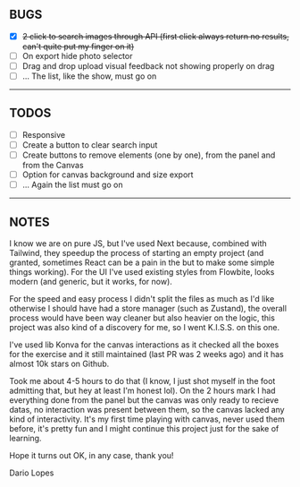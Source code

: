 ## BUGS ##

- [x] ~~2 click to search images through API (first click always return no results, can't quite put my finger on it)~~
- [ ] On export hide photo selector
- [ ] Drag and drop upload visual feedback not showing properly on drag
- [ ] ... The list, like the show, must go on

----

## TODOS ##

- [ ] Responsive
- [ ] Create a button to clear search input
- [ ] Create buttons to remove elements (one by one), from the panel and from the Canvas
- [ ] Option for canvas background and size export
- [ ] ... Again the list must go on

----

## NOTES ##

I know we are on pure JS, but I've used Next because, combined with Tailwind, they speedup the process of starting an empty project (and granted, sometimes React can be a pain in the but to make some simple things working). For the UI I've used existing styles from Flowbite, looks modern (and generic, but it works, for now).

For the speed and easy process I didn't split the files as much as I'd like otherwise I should have had a store manager (such as Zustand), the overall process would have been way cleaner but also heavier on the logic, this project was also kind of a discovery for me, so I went K.I.S.S. on this one.

I've used lib Konva for the canvas interactions as it checked all the boxes for the exercise and it still maintained (last PR was 2 weeks ago) and it has almost 10k stars on Github.

Took me about 4-5 hours to do that (I know, I just shot myself in the foot admitting that, but hey at least I'm honest lol). On the 2 hours mark I had everything done from the panel but the canvas was only ready to recieve datas, no interaction was present between them, so the canvas lacked any kind of interactivity. It's my first time playing with canvas, never used them before, it's pretty fun and I might continue this project just for the sake of learning.

Hope it turns out OK, in any case, thank you!

Dario Lopes
